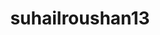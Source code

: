 ---
title: suhailroushan13
github: https://github.com/suhailroushan13
mode: dark
transition: 1s
score: 74.4
archetype:
- Little Bit of Everything
---